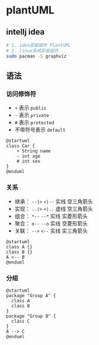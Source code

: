# plantUML

## intellj idea

```bash
# 1. idea安装插件 PlantUML
# 2. linux系统安装组件
sudo pacman -S graphviz
```

## 语法

### 访问修饰符

- `+` 表示 `public`
- `-` 表示 `private`
- `#` 表示 `protected`
- 不带符号表示 `default`

```puml
@startuml
class Car {
    + String name
    - int age
    # int sex
}
@enduml
```

### 关系

- 继承： `--|>` `<|--`  实线 空三角箭头
- 实现： `..|>` `<|..`  虚线 空三角箭头
- 组合： `*--` `--*`  实线 实菱形箭头
- 聚合： `o--` `--o`  实线 空菱形箭头
- 关联： `-->` `<--`  实线 实三角箭头

```puml
@startuml
class A {}
class B {}
A <-- B
@enduml
```

### 分组

```puml
@startuml
package "Group A" {
  class A
  class B
}
package "Group B" {
  class C
}
A --> C
@enduml
```